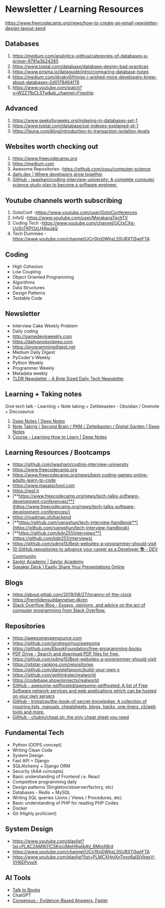 # Newsletter / Learning Resources

<https://www.freecodecamp.org/news/how-to-create-an-email-newsletter-design-layout-send>

## Databases

1. <https://medium.com/analytics-vidhya/categories-of-databases-a-primer-9781a3b24285>
2. <https://www.toptal.com/database/database-design-bad-practices>
3. <https://www.prisma.io/dataguide/intro/comparing-database-types>
4. <https://medium.com/@rakyll/things-i-wished-more-developers-knew-about-databases-2d0178464f78>
5. <https://www.youtube.com/watch?v=W2Z7fbCLSTw&ab_channel=Fireship>

## Advanced

1. <https://www.geeksforgeeks.org/indexing-in-databases-set-1>
2. <https://www.toptal.com/database/sql-indexes-explained-pt-1>
3. <https://fauna.com/blog/introduction-to-transaction-isolation-levels>

## Websites worth checking out

1. <https://www.freecodecamp.org>
2. <https://medium.com>
3. Awesome Repositories -<https://github.com/ossu/computer-science>
4. [daily.dev | Where developers grow together](https://daily.dev/)
5. [GitHub - jwasham/coding-interview-university: A complete computer science study plan to become a software engineer.](https://github.com/jwasham/coding-interview-university)

## Youtube channels worth subscribing

1. GotoConf -<https://www.youtube.com/user/GotoConferences>
2. InfoQ -<https://www.youtube.com/user/MarakanaTechTV>
3. Coding Tech -<https://www.youtube.com/channel/UCtxCXg-UvSnTKPOzLH4wJaQ>
4. Tech Dummies -<https://www.youtube.com/channel/UCn1XnDWhsLS5URXTi5wtFTA>

## Coding

- High Cohesion
- Low Coupling
- Object Oriented Programming
- Algorithms
- Data Structures
- Design Patterns
- Testable Code

## Newsletter

- Interview Cake Weekly Problem
- Daily coding
- <http://gamedevjsweekly.com>
- <https://dailyproductprep.com>
- <https://programmingdigest.net>
- Medium Daily Digest
- PyCoder's Weekly
- Python Weekly
- Programmer Weekly
- Metadata weekly
- [TLDR Newsletter - A Byte Sized Daily Tech Newsletter](https://tldr.tech/)

## Learning + Taking notes

Give tech talk - Learning + Note taking + Zettlekasten - Obsidian / Onenote + Docusaurus

1. [Deep Notes | Deep Notes](https://deepaksood619.github.io/)
2. [Note Taking / Second Brain / PKM / Zettelkasten / Digital Garden | Deep Notes](https://deepaksood619.github.io/psychology/learning/note-taking-second-brain-pkm-zettelkasten)
3. [Course - Learning How to Learn | Deep Notes](https://deepaksood619.github.io/psychology/learning/course-learning-how-to-learn)

## Learning Resources / Bootcamps

- <https://github.com/jwasham/coding-interview-university>
- <https://www.freecodecamp.org>
- <https://www.freecodecamp.org/news/best-coding-games-online-adults-learn-to-code>
- <https://www.masaischool.com>
- <https://repl.it>
- [**https://www.freecodecamp.org/news/tech-talks-software-development-conferences/**](https://www.freecodecamp.org/news/tech-talks-software-development-conferences/)
- <https://roadmap.sh/backend>
- [**https://github.com/yangshun/tech-interview-handbook**](https://github.com/yangshun/tech-interview-handbook)
- [**https://github.com/kdn251/interviews**](https://github.com/kdn251/interviews)
- <https://github.com/sdmg15/Best-websites-a-programmer-should-visit>
- [10 GitHub repositories to advance your career as a Developer 📚 - DEV Community](https://dev.to/iarchitsharma/10-as-a-developer-egn)
- [Saylor Academy | Saylor Academy](https://learn.saylor.org/?redirect=0)
- [Speaker Deck | Easily Share Your Presentations Online](https://speakerdeck.com/)

## Blogs

- <https://about.gitlab.com/2019/08/27/tyranny-of-the-clock>
- <https://fremtidensuddannelser.dk/en>
- [Stack Overflow Blog - Essays, opinions, and advice on the act of computer programming from Stack Overflow.](https://stackoverflow.blog/)

## Repositories

- <https://awesomeopensource.com>
- <https://github.com/sindresorhus/awesome>
- <https://github.com/EbookFoundation/free-programming-books>
- [PDF Drive - Search and download PDF files for free.](https://www.pdfdrive.com/)
- <https://github.com/sdmg15/Best-websites-a-programmer-should-visit>
- <https://gitstar-ranking.com/repositories>
- <https://github.com/danistefanovic/build-your-own-x>
- <https://github.com/gothinkster/realworld>
- <https://codebase.show/projects/realworld>
- [GitHub - awesome-selfhosted/awesome-selfhosted: A list of Free Software network services and web applications which can be hosted on your own servers](https://github.com/awesome-selfhosted/awesome-selfhosted)
- [GitHub - trimstray/the-book-of-secret-knowledge: A collection of inspiring lists, manuals, cheatsheets, blogs, hacks, one-liners, cli/web tools and more.](https://github.com/trimstray/the-book-of-secret-knowledge)
- [GitHub - chubin/cheat.sh: the only cheat sheet you need](https://github.com/chubin/cheat.sh)

## Fundamental Tech

- Python (OOPS concept)
- Writing Clean Code
- System Design
- Fast API + Django
- SQLAlchemy + Django ORM
- Security (AAA concepts)
- Basic understanding of Frontend i.e. React
- Competitive programming daily
- Design patterns (Singleton/observer/factory, etc)
- Databases - Redis + MySQL
- Writing SQL queries (Joins / Views / Procedures, etc)
- Basic understanding of PHP for reading PHP Codes
- Docker
- Git (Highly proficient)

## System Design

- <https://www.youtube.com/playlist?list=PLAC2AM9O1C5KioUMeH9qIjbAV_RMmX8rd>
- <https://www.youtube.com/channel/UCn1XnDWhsLS5URXTi5wtFTA>
- <https://www.youtube.com/playlist?list=PLMCXHnjXnTnvo6alSjVkgxV-VH6EPyvoX>

## AI Tools

- [Talk to Books](https://books.google.com/talktobooks/)
- ChatGPT
- [Consensus - Evidence-Based Answers, Faster](https://consensus.app/)
